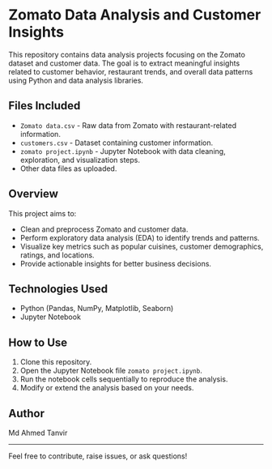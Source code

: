 # Zomato Data Analysis and Customer Insights

This repository contains data analysis projects focusing on the Zomato dataset and customer data. The goal is to extract meaningful insights related to customer behavior, restaurant trends, and overall data patterns using Python and data analysis libraries.

## Files Included
- `Zomato data.csv` - Raw data from Zomato with restaurant-related information.
- `customers.csv` - Dataset containing customer information.
- `zomato project.ipynb` - Jupyter Notebook with data cleaning, exploration, and visualization steps.
- Other data files as uploaded.

## Overview
This project aims to:
- Clean and preprocess Zomato and customer data.
- Perform exploratory data analysis (EDA) to identify trends and patterns.
- Visualize key metrics such as popular cuisines, customer demographics, ratings, and locations.
- Provide actionable insights for better business decisions.

## Technologies Used
- Python (Pandas, NumPy, Matplotlib, Seaborn)
- Jupyter Notebook

## How to Use
1. Clone this repository.
2. Open the Jupyter Notebook file `zomato project.ipynb`.
3. Run the notebook cells sequentially to reproduce the analysis.
4. Modify or extend the analysis based on your needs.

## Author
Md Ahmed Tanvir

---

Feel free to contribute, raise issues, or ask questions!

